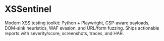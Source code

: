 # XSSentinel
Modern XSS testing toolkit: Python + Playwright, CSP-aware payloads, DOM-sink heuristics, WAF evasion, and URL/form fuzzing. Ships actionable reports with severity/score, screenshots, traces, and HAR.
